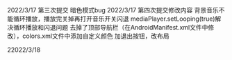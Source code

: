 2022/3/17 第三次提交 暗色模式bug 
2022/3/17 第四次提交修改内容
          背景音乐不能循环播放，播放完关掉再打开音乐开关闪退
          mediaPlayer.setLooping(true)解决循环播放和闪退问题
          去掉了顶部导航栏（在AndroidManifest.xml文件中修改），colors.xml文件中添加自定义颜色
          加退出按钮，改布局

22022/3/18
